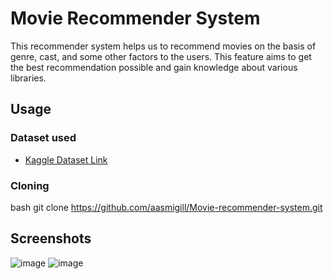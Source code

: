 # Movie Recommender System

This recommender system helps us to recommend movies on the basis of genre, cast, and some other factors to the users. This feature aims to get the best recommendation possible and gain knowledge about various libraries. 
## Usage
### Dataset used

- [Kaggle Dataset Link](https://www.kaggle.com/datasets/tmdb/tmdb-movie-metadata?select=tmdb_5000_movies.cs)

### Cloning 

bash
  git clone https://github.com/aasmigill/Movie-recommender-system.git




## Screenshots
![image](https://github.com/Viditnegi/Movie-Recommender-System/assets/106267998/e36c3d33-d239-48db-b649-00c9f534cd78)
![image](https://github.com/Viditnegi/Movie-Recommender-System/assets/106267998/d545b021-9696-4027-96be-7231d7beaf49)

